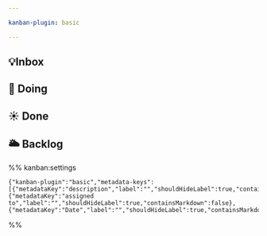 ```yaml
---

kanban-plugin: basic

---
```


## 💡Inbox



## 🔆 Doing



## ☀️ Done



## 🌥 Backlog





%% kanban:settings
```
{"kanban-plugin":"basic","metadata-keys":[{"metadataKey":"description","label":"","shouldHideLabel":true,"containsMarkdown":false},{"metadataKey":"assigned to","label":"","shouldHideLabel":true,"containsMarkdown":false},{"metadataKey":"Date","label":"","shouldHideLabel":true,"containsMarkdown":false}]}
```
%%